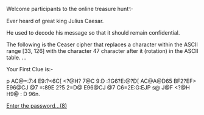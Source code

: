 Welcome participants to the online treasure hunt✨


Ever heard of great king Julius Caesar.

He used to decode his message so that it should remain confidential.

The following is the Ceaser cipher that replaces a character within the ASCII range [33, 126] with the character 47 character after it (rotation) in the ASCII table. ...


Your First Clue is:-


p AC@=:7:4 E9:?<6C[ <?@H? 7@C 9:D :?G6?E:@?D[
AC@A@D65 BF2?EF> E96@CJ @7 =:89E 2?5 2=D@ E96@CJ @7 C6=2E:G:EJP
s@ J@F <?@H H9@ : D 96n.<br>


<a href="https://linkenc.net/DElcFAUZng.yGMdMn82lqvqTTNrAfv-NE85CLuyWnfUq6ZViJi1uf1irMW9syFCTdDFtTVS..1izuJs9N-MA!">Enter the password...(8)</a>
